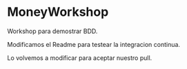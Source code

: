 # MoneyWorkshop
Workshop para demostrar BDD.

Modificamos el Readme para testear la integracion continua. 

Lo volvemos a modificar para aceptar nuestro pull. 
